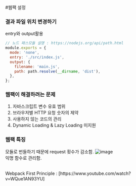 #웹팩 설정

### 결과 파일 위치 변경하기

entry와 output활용

```js
// 노드 패스모듈 설명 : https://nodejs.org/api/path.html
module.exports = {
  mode: 'none',
  entry: './src/index.js',
  output: {
    filename: 'main.js',
    path: path.resolve(__dirname, 'dist'),
  },
};
```

### 웹팩이 해결하려는 문제

1. 자바스크립트 변수 유효 범위
2. 브라우저별 HTTP 요청 숫자의 제약
3. 사용하지 않는 코드의 관리
4. Dynamic Loading & Lazy Loading 미지원

### 웹팩 특징

모듈로 번들하기 때문에 request 횟수가 감소함.
![image](https://github.com/suhong99/StudyRepo/assets/120103909/abf7f8b4-b988-4f12-8616-9e1cf5607c2e)  
익명 함수로 관리함.

<br/>
Webpack First Principle : [https://www.youtube.com/watch?v=WQue1AN93YU]
